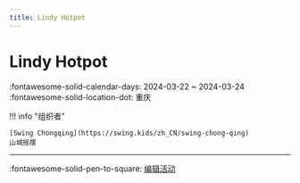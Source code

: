 ```yaml
---
title: Lindy Hotpot
---
```


# Lindy Hotpot 

:fontawesome-solid-calendar-days: 2024-03-22 ~ 2024-03-24  
:fontawesome-solid-location-dot: 重庆  

!!! info "组织者"

    [Swing Chongqing](https://swing.kids/zh_CN/swing-chong-qing)  
    山城摇摆  

---

:fontawesome-solid-pen-to-square: [编辑活动](https://github.com/swingdance/events/issues/new?assignees=&labels=update+event&projects=&template=03-update_entity.yml&title=Update%20Event%3A%202024%2Fzh_CN%20%E2%80%A2%20Lindy%20Hotpot&region=zh_CN&year=2024&id=lindy-hotpot-2024&name=Lindy%20Hotpot&org_id=swing-chong-qing)
